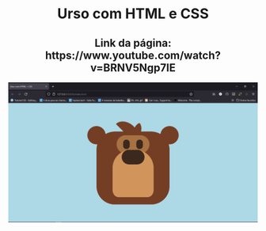 <h1 align="center">Urso com HTML e CSS</h1>

<h2 align="center">Link da página: https://www.youtube.com/watch?v=BRNV5Ngp7IE</h2>

![img](img/logo2.png)
